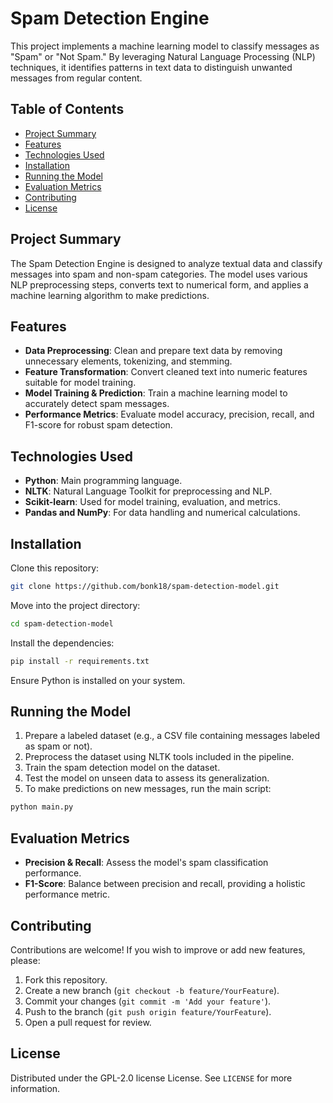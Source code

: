 # Spam Detection Engine

This project implements a machine learning model to classify messages as "Spam" or "Not Spam." By leveraging Natural Language Processing (NLP) techniques, it identifies patterns in text data to distinguish unwanted messages from regular content.

## Table of Contents

- [Project Summary](#project-summary)
- [Features](#features)
- [Technologies Used](#technologies-used)
- [Installation](#installation)
- [Running the Model](#running-the-model)
- [Evaluation Metrics](#evaluation-metrics)
- [Contributing](#contributing)
- [License](#license)

## Project Summary

The Spam Detection Engine is designed to analyze textual data and classify messages into spam and non-spam categories. The model uses various NLP preprocessing steps, converts text to numerical form, and applies a machine learning algorithm to make predictions.

## Features

- **Data Preprocessing**: Clean and prepare text data by removing unnecessary elements, tokenizing, and stemming.
- **Feature Transformation**: Convert cleaned text into numeric features suitable for model training.
- **Model Training & Prediction**: Train a machine learning model to accurately detect spam messages.
- **Performance Metrics**: Evaluate model accuracy, precision, recall, and F1-score for robust spam detection.

## Technologies Used

- **Python**: Main programming language.
- **NLTK**: Natural Language Toolkit for preprocessing and NLP.
- **Scikit-learn**: Used for model training, evaluation, and metrics.
- **Pandas and NumPy**: For data handling and numerical calculations.

## Installation

Clone this repository:

```bash
git clone https://github.com/bonk18/spam-detection-model.git
```

Move into the project directory:

```bash
cd spam-detection-model
```

Install the dependencies:

```bash
pip install -r requirements.txt
```

Ensure Python is installed on your system.

## Running the Model

1. Prepare a labeled dataset (e.g., a CSV file containing messages labeled as spam or not).
2. Preprocess the dataset using NLTK tools included in the pipeline.
3. Train the spam detection model on the dataset.
4. Test the model on unseen data to assess its generalization.
5. To make predictions on new messages, run the main script:

```bash
python main.py
```

## Evaluation Metrics

- **Precision & Recall**: Assess the model's spam classification performance.
- **F1-Score**: Balance between precision and recall, providing a holistic performance metric.

## Contributing

Contributions are welcome! If you wish to improve or add new features, please:

1. Fork this repository.
2. Create a new branch (`git checkout -b feature/YourFeature`).
3. Commit your changes (`git commit -m 'Add your feature'`).
4. Push to the branch (`git push origin feature/YourFeature`).
5. Open a pull request for review.

## License

Distributed under the GPL-2.0 license License. See `LICENSE` for more information.
